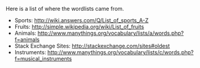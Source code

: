 Here is a list of where the wordlists came from.

- Sports: http://wiki.answers.com/Q/List_of_sports_A-Z
- Fruits: http://simple.wikipedia.org/wiki/List_of_fruits
- Animals: http://www.manythings.org/vocabulary/lists/a/words.php?f=animals
- Stack Exchange Sites: http://stackexchange.com/sites#oldest
- Instruments: http://www.manythings.org/vocabulary/lists/c/words.php?f=musical_instruments